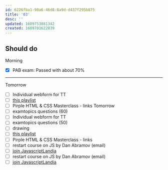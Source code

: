 ```yaml
---
id: 6226fba1-90a6-46d8-8a9d-d437f295b875
title: '03'
desc: ''
updated: 1609753081342
created: 1609701622839
---
```


## Should do

Morning
- [x] PAB exam: Passed with about 70%
---

Tomorrow
- [ ] Individual webform for TT
- [ ] [this playlist](https://www.youtube.com/watch?v=yYbrkaW4CgM&list=PLPXY38WvYAn5SIH7wMAk9RJZoWQBtKdaX)
- [ ] Pirple HTML & CSS Masterclass - links
Tomorrow
- [ ] examtopics questions (60)
- [ ] Individual webform for TT
- [ ] examtopics questions (50)
- [ ] drawing
- [ ] [this playlist](https://www.youtube.com/watch?v=yYbrkaW4CgM&list=PLPXY38WvYAn5SIH7wMAk9RJZoWQBtKdaX)
- [ ] Pirple HTML & CSS Masterclass - links
- [ ] restart course on JS by Dan Abramov (email)
- [ ] [join JavascriptLandia](https://openjsf.org/blog/2020/12/17/introducing_javascriptlandia/?j=1804311&sfmc_sub=145406669&l=184_HTML&u=27470281&mid=100008483&jb=8)
- [ ] restart course on JS by Dan Abramov (email)
- [ ] [join JavascriptLandia](https://openjsf.org/blog/2020/12/17/introducing_javascriptlandia/?j=1804311&sfmc_sub=145406669&l=184_HTML&u=27470281&mid=100008483&jb=8)
